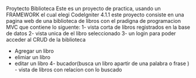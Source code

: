 Proytecto Biblioteca
Este es un proyecto de practica, usando un FRAMEWORK 
el cual elegi Codelgniter 4.1.1
este proyecto consiste en una pagina web de una biblioteca de libros con el pradigna de programacion MVC que contiene lo siguente:
1- vista corta de libros registrados en la base de datos 
2- vista unica de el libro seleccionado
3- un login para poder acceder al CRUD de la biblioteca
   - Agregar un libro
   - elimiar un libro
   - editar un libro
 4- bucador(busca un libro apartir de una palabra o frase )
    - vista de libros con relacion con lo buscado 
